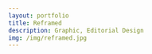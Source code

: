 ```yaml
---
layout: portfolio
title: Reframed
description: Graphic, Editorial Design
img: /img/reframed.jpg
---
```


<div class="img_row">
	<img class="col three" src="{{ site.baseurl }}/img/reframed/01.jpg" alt="" title="reframed01"/>
</div>

<br/>

<div class="img_row">
	<img class="col three" src="{{ site.baseurl }}/img/reframed/02.jpg" alt="" title="reframed02"/>
</div>

<br/>

<div class="img_row">
	<img class="col three" src="{{ site.baseurl }}/img/reframed/03.jpg" alt="" title="reframed03"/>
</div>

<br/>

<div class="img_row">
	<img class="col three" src="{{ site.baseurl }}/img/reframed/04.jpg" alt="" title="reframed04"/>
</div>

<br/>

<div class="img_row">
	<img class="col three" src="{{ site.baseurl }}/img/reframed/05.jpg" alt="" title="reframed05"/>
</div>

<br/>

<div class="img_row">
	<img class="col three" src="{{ site.baseurl }}/img/reframed/06.jpg" alt="" title="reframed06"/>
</div>

<br/>

<div class="img_row">
	<img class="col three" src="{{ site.baseurl }}/img/reframed/07.jpg" alt="" title="reframed07"/>
</div>

<br/>

<div class="img_row">
	<img class="col three" src="{{ site.baseurl }}/img/reframed/08.jpg" alt="" title="reframed08"/>
</div>

<br/>

<div class="img_row">
	<img class="col three" src="{{ site.baseurl }}/img/reframed/09.jpg" alt="" title="reframed09"/>
</div>

<br/>

<div class="img_row">
	<img class="col three" src="{{ site.baseurl }}/img/reframed/10.jpg" alt="" title="reframed10"/>
</div>

<br/><br/><br/><br/><br/><br/><br/>